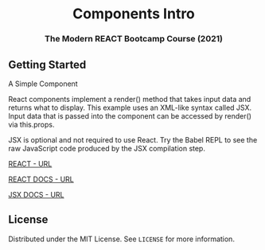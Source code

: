 <h1 align="center">Components Intro</h1>

<h3 align="center">The Modern REACT Bootcamp Course (2021)</h3>    

<!-- GETTING STARTED -->
## Getting Started
A Simple Component

React components implement a render() method that takes input data and returns what to display. This example uses an XML-like syntax called JSX. Input data that is passed into the component can be accessed by render() via this.props.

JSX is optional and not required to use React. Try the Babel REPL to see the raw JavaScript code produced by the JSX compilation step.


[REACT - URL](https://reactjs.org/)

[REACT DOCS - URL](https://reactjs.org/docs/getting-started.html)

[JSX DOCS - URL](https://reactjs.org/docs/introducing-jsx.html)

<!-- LICENSE -->
## License

Distributed under the MIT License. See `LICENSE` for more information.